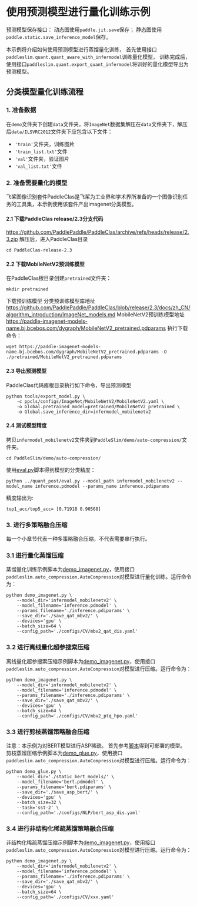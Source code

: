 # 使用预测模型进行量化训练示例

预测模型保存接口：
动态图使用``paddle.jit.save``保存；
静态图使用``paddle.static.save_inference_model``保存。

本示例将介绍如何使用预测模型进行蒸馏量化训练，
首先使用接口``paddleslim.quant.quant_aware_with_infermodel``训练量化模型，
训练完成后，使用接口``paddleslim.quant.export_quant_infermodel``将训好的量化模型导出为预测模型。

## 分类模型量化训练流程

### 1. 准备数据

在``demo``文件夹下创建``data``文件夹，将``ImageNet``数据集解压在``data``文件夹下，解压后``data/ILSVRC2012``文件夹下应包含以下文件：
- ``'train'``文件夹，训练图片
- ``'train_list.txt'``文件
- ``'val'``文件夹，验证图片
- ``'val_list.txt'``文件

### 2. 准备需要量化的模型

飞桨图像识别套件PaddleClas是飞桨为工业界和学术界所准备的一个图像识别任务的工具集，本示例使用该套件产出imagenet分类模型。
#### 2.1 下载PaddleClas release/2.3分支代码
<https://github.com/PaddlePaddle/PaddleClas/archive/refs/heads/release/2.3.zip>
解压后，进入PaddleClas目录
```
cd PaddleClas-release-2.3
```
#### 2.2 下载MobileNetV2预训练模型
在PaddleClas根目录创建``pretrained``文件夹：
```
mkdir pretrained
```

下载预训练模型
分类预训练模型库地址 <https://github.com/PaddlePaddle/PaddleClas/blob/release/2.3/docs/zh_CN/algorithm_introduction/ImageNet_models.md>
MobileNetV2预训练模型地址 <https://paddle-imagenet-models-name.bj.bcebos.com/dygraph/MobileNetV2_pretrained.pdparams>
执行下载命令：
```
wget https://paddle-imagenet-models-name.bj.bcebos.com/dygraph/MobileNetV2_pretrained.pdparams -O ./pretrained/MobileNetV2_pretrained.pdparams
```

#### 2.3 导出预测模型
PaddleClas代码库根目录执行如下命令，导出预测模型
```
python tools/export_model.py \
    -c ppcls/configs/ImageNet/MobileNetV2/MobileNetV2.yaml \
    -o Global.pretrained_model=pretrained/MobileNetV2_pretrained \
    -o Global.save_inference_dir=infermodel_mobilenetv2
```
#### 2.4 测试模型精度
拷贝``infermodel_mobilenetv2``文件夹到``PaddleSlim/demo/auto-compression/``文件夹。
```
cd PaddleSlim/demo/auto-compression/
```
使用[eval.py](../quant_post/eval.py)脚本得到模型的分类精度：
```
python ../quant_post/eval.py --model_path infermodel_mobilenetv2 --model_name inference.pdmodel --params_name inference.pdiparams
```
精度输出为:
```
top1_acc/top5_acc= [0.71918 0.90568]
```

### 3. 进行多策略融合压缩

每一个小章节代表一种多策略融合压缩，不代表需要串行执行。

### 3.1 进行量化蒸馏压缩
蒸馏量化训练示例脚本为[demo_imagenet.py](./demo_imagenet.py)，使用接口``paddleslim.auto_compression.AutoCompression``对模型进行量化训练。运行命令为：
```
python demo_imagenet.py \
    --model_dir='infermodel_mobilenetv2' \
    --model_filename='inference.pdmodel' \
    --params_filename='./inference.pdiparams' \
    --save_dir='./save_qat_mbv2/' \
    --devices='gpu' \
    --batch_size=64 \
    --config_path='./configs/CV/mbv2_qat_dis.yaml'
```

### 3.2 进行离线量化超参搜索压缩
离线量化超参搜索压缩示例脚本为[demo_imagenet.py](./demo_imagenet.py)，使用接口``paddleslim.auto_compression.AutoCompression``对模型进行压缩。运行命令为：
```
python demo_imagenet.py \
    --model_dir='infermodel_mobilenetv2' \
    --model_filename='inference.pdmodel' \
    --params_filename='./inference.pdiparams' \
    --save_dir='./save_qat_mbv2/' \
    --devices='gpu' \
    --batch_size=64 \
    --config_path='./configs/CV/mbv2_ptq_hpo.yaml'
```

### 3.3 进行剪枝蒸馏策略融合压缩
注意：本示例为对BERT模型进行ASP稀疏。
首先参考[脚本](https://github.com/PaddlePaddle/PaddleNLP/tree/develop/examples/language_model/bert#%E9%A2%84%E6%B5%8B)得到可部署的模型。
剪枝蒸馏压缩示例脚本为[demo_glue.py](./demo_glue.py)，使用接口``paddleslim.auto_compression.AutoCompression``对模型进行压缩。运行命令为：
```
python demo_glue.py \
    --model_dir='./static_bert_models/' \
    --model_filename='bert.pdmodel' \
    --params_filename='bert.pdiparams' \
    --save_dir='./save_asp_bert/' \
    --devices='gpu' \
    --batch_size=32 \
    --task='sst-2' \
    --config_path='./configs/NLP/bert_asp_dis.yaml'
```

### 3.4 进行非结构化稀疏蒸馏策略融合压缩
非结构化稀疏蒸馏压缩示例脚本为[demo_imagenet.py](./demo_imagenet.py)，使用接口``paddleslim.auto_compression.AutoCompression``对模型进行压缩。运行命令为：
```
python demo_imagenet.py \
    --model_dir='infermodel_mobilenetv2' \
    --model_filename='inference.pdmodel' \
    --params_filename='./inference.pdiparams' \
    --save_dir='./save_qat_mbv2/' \
    --devices='gpu' \
    --batch_size=64 \
    --config_path='./configs/CV/xxx.yaml'
```
